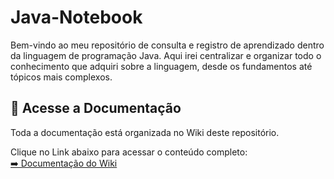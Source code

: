 # Java-Notebook

Bem-vindo ao meu repositório de consulta e registro de aprendizado dentro da linguagem de programação Java. Aqui irei centralizar e organizar todo o conhecimento que adquiri sobre a linguagem, desde os fundamentos até tópicos mais complexos.

## 📖 Acesse a Documentação

Toda a documentação está organizada no Wiki deste repositório.

Clique no Link abaixo para acessar o conteúdo completo:<br/>
[➡️ Documentação do Wiki](https://github.com/atlas-jedi/Java-Notebook/wiki)

